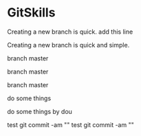# GitSkills
Creating a new branch is quick.
add this line

Creating a new branch is quick and simple.

branch master

branch master

branch master

do some things

do some things by dou

test git commit -am ""
test git commit -am ""

